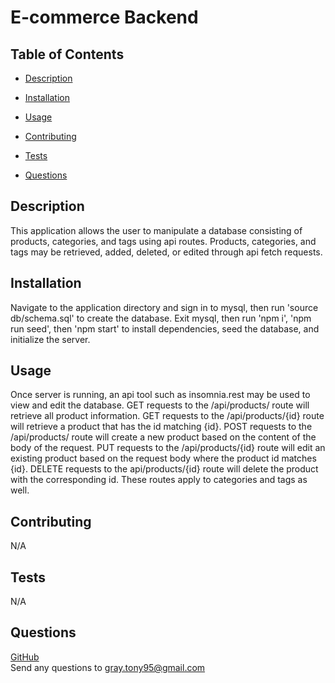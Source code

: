 # E-commerce Backend

  

  ## Table of Contents

  - [Description](#description)
  - [Installation](#installation)
  - [Usage](#usage)
  
  - [Contributing](#contributing)
  - [Tests](#tests)
  - [Questions](#questions)
  ## Description

  This application allows the user to manipulate a database consisting of products, categories, and tags using api routes. Products, categories, and tags may be retrieved, added, deleted, or edited through api fetch requests.
  ## Installation

  Navigate to the application directory and sign in to mysql, then run 'source db/schema.sql' to create the database. Exit mysql, then run 'npm i', 'npm run seed', then 'npm start' to install dependencies, seed the database, and initialize the server.
  ## Usage

  Once server is running, an api tool such as insomnia.rest may be used to view and edit the database. GET requests to the /api/products/ route will retrieve all product information. GET requests to the /api/products/{id} route will retrieve a product that has the id matching {id}. POST requests to the /api/products/ route will create a new product based on the content of the body of the request. PUT requests to the /api/products/{id} route will edit an existing product based on the request body where the product id matches {id}. DELETE requests to the api/products/{id} route will delete the product with the corresponding id. These routes apply to categories and tags as well.
  
  ## Contributing

  N/A
  ## Tests

  N/A
  ## Questions

  [GitHub](https://github.com/TGray95) <br>
  Send any questions to gray.tony95@gmail.com
